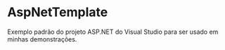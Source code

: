 # AspNetTemplate
Exemplo padrão do projeto ASP.NET do Visual Studio para ser usado em minhas demonstrações.

